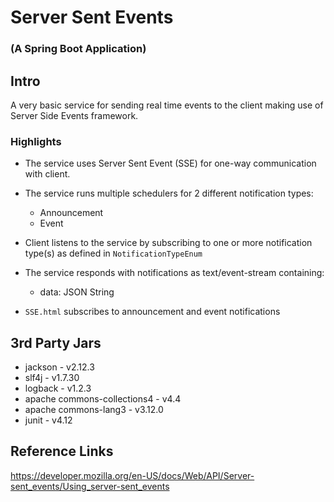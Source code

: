 # Server Sent Events
### (A Spring Boot Application)

## Intro
A very basic service for sending real time events to the client making use of Server Side Events framework.

### Highlights
- The service uses Server Sent Event (SSE) for one-way communication with client. 
- The service runs multiple schedulers for 2 different notification types: 
  - Announcement
  - Event
  
- Client listens to the service by subscribing to one or more notification type(s) as defined in `NotificationTypeEnum`
- The service responds with notifications as text/event-stream containing:
  - data: JSON String
  
- `SSE.html` subscribes to announcement and event notifications  
  
  
## 3rd Party Jars

- jackson - v2.12.3
- slf4j - v1.7.30
- logback - v1.2.3
- apache commons-collections4 - v4.4
- apache commons-lang3 - v3.12.0
- junit - v4.12  
  
  
## Reference Links
https://developer.mozilla.org/en-US/docs/Web/API/Server-sent_events/Using_server-sent_events
